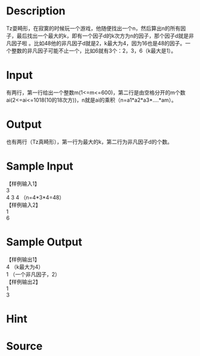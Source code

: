 
# Description

<div class="content"><p>Tz耍畸形，在寂寞的时候玩一个游戏，他随便找出一个n，然后算出n的所有因子，最后找出一个最大的k，即有一个因子d的k次方为n的因子，那个因子d就是非凡因子啦 。比如48他的非凡因子d就是2，k最大为4，因为16也是48的因子。一个整数的非凡因子可能不止一个，比如6就有3个：2，3，6（k最大是1）。</p></div>

# Input

<div class="content"><p>有两行，第一行给出一个整数m(1&lt;=m&lt;=600)，第二行是由空格分开的m个数ai(2&lt;=ai&lt;=1018(10的18次方))，n就是ai的乘积（n=a1*a2*a3*....*am）。</p></div>

# Output

<div class="content"><p>也有两行（Tz真畸形），第一行为最大的k，第二行为非凡因子d的个数。</p></div>

# Sample Input

<div class="content"><span class="sampledata">【样例输入1】<br/>
3<br/>
4 3 4           （n=4*3*4=48）<br/>
【样例输入2】<br/>
1<br/>
6</span></div>

# Sample Output

<div class="content"><span class="sampledata">【样例输出1】<br/>
4                 （k最大为4） <br/>
1                 （一个非凡因子，2）<br/>
【样例输出2】<br/>
1<br/>
3</span></div>

# Hint

<div class="content"><p></p></div>

# Source

<div class="content"><p><a href="problemset.php?search="></a></p></div>

